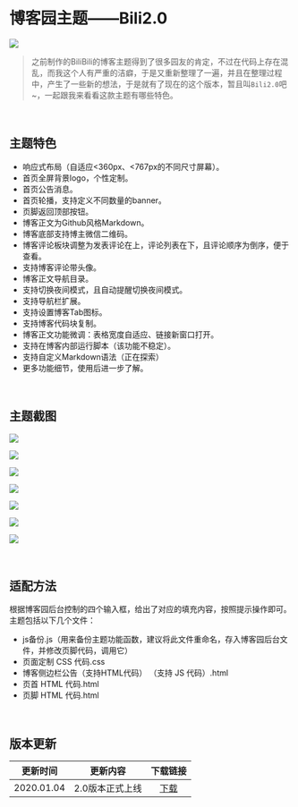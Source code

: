 # 博客园主题——Bili2.0

![](https://img2018.cnblogs.com/blog/1489774/202001/1489774-20200104194952221-337450693.png)

> 之前制作的BiliBili的博客主题得到了很多园友的肯定，不过在代码上存在混乱，而我这个人有严重的洁癖，于是又重新整理了一遍，并且在整理过程中，产生了一些新的想法，于是就有了现在的这个版本，暂且叫`Bili2.0`吧~，一起跟我来看看这款主题有哪些特色。

<br/>

## 主题特色

- 响应式布局（自适应<360px、<767px的不同尺寸屏幕）。
- 首页全屏背景logo，个性定制。
- 首页公告消息。
- 首页轮播，支持定义不同数量的banner。
- 页脚返回顶部按钮。
- 博客正文为Github风格Markdown。
- 博客底部支持博主微信二维码。
- 博客评论板块调整为发表评论在上，评论列表在下，且评论顺序为倒序，便于查看。
- 支持博客评论带头像。
- 博客正文导航目录。
- 支持切换夜间模式，且自动提醒切换夜间模式。
- 支持导航栏扩展。
- 支持设置博客Tab图标。
- 支持博客代码块复制。
- 博客正文功能微调：表格宽度自适应、链接新窗口打开。
- 支持在博客内部运行脚本（该功能不稳定）。
- 支持自定义Markdown语法（正在探索）
- 更多功能细节，使用后进一步了解。

<br/>

## 主题截图

![](https://img2018.cnblogs.com/blog/1489774/202001/1489774-20200104201843894-2124614285.jpg)

![](https://img2018.cnblogs.com/blog/1489774/202001/1489774-20200104201937744-1373594898.jpg)

![](https://img2018.cnblogs.com/blog/1489774/202001/1489774-20200104202044642-1942083227.jpg)

![](https://img2018.cnblogs.com/blog/1489774/202001/1489774-20200104202136266-800834381.jpg)

![](https://img2018.cnblogs.com/blog/1489774/202001/1489774-20200104202219529-580711724.jpg)

![](https://img2018.cnblogs.com/blog/1489774/202001/1489774-20200104202347497-1721173474.jpg)

![](https://img2018.cnblogs.com/blog/1489774/202001/1489774-20200104202451212-392183525.jpg)

<br/>

## 适配方法

根据博客园后台控制的四个输入框，给出了对应的填充内容，按照提示操作即可。主题包括以下几个文件：

- js备份.js（用来备份主题功能函数，建议将此文件重命名，存入博客园后台文件，并修改页脚代码，调用它）
- 页面定制 CSS 代码.css
- 博客侧边栏公告（支持HTML代码） （支持 JS 代码）.html
- 页首 HTML 代码.html
- 页脚 HTML 代码.html

<br/>

## 版本更新

|  更新时间  |    更新内容     |                           下载链接                           |
| :--------: | :-------------: | :----------------------------------------------------------: |
| 2020.01.04 | 2.0版本正式上线 | [下载](https://gitee.com/j-x/home/attach_files/321829/download) |


